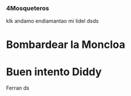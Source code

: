 ### 4Mosqueteros


klk andamo endiamantao mi lidel dsds

# Bombardear la Moncloa
# Buen intento Diddy

Ferran ds